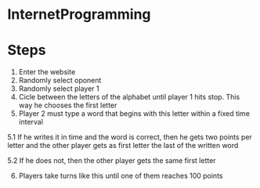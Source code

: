 # InternetProgramming

# Steps

1. Enter the website
2. Randomly select oponent
3. Randomly select player 1
4. Cicle between the letters of the alphabet until player 1 hits stop. This way he chooses the first letter
5. Player 2 must type a word that begins with this letter within a fixed time interval

 5.1 If he writes it in time and the word is correct, then he gets two points per letter and the other player gets as first letter the last of the written word

 5.2 If he does not, then the other player gets the same first letter

6. Players take turns like this until one of them reaches 100 points
